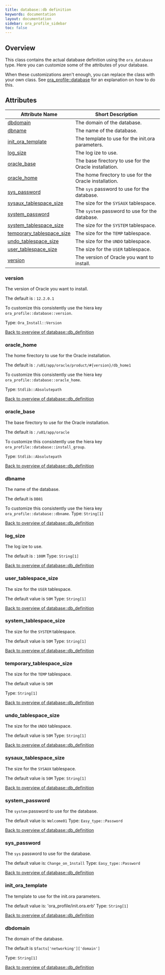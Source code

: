 ```yaml
---
title: database::db definition
keywords: documentation
layout: documentation
sidebar: ora_profile_sidebar
toc: false
---
```

## Overview

This class contains the actual database definition using the `ora_database` type. Here you can customize some of the attributes of your database.

When these customizations aren't enough, you can replace the class with your own class. See [ora_profile::database](./database.html) for an explanation on how to do this.




## Attributes



Attribute Name                                                                  | Short Description                                      |
------------------------------------------------------------------------------- | ------------------------------------------------------ |
[dbdomain](#database::db_definition_dbdomain)                                   | The domain of the database.                            |
[dbname](#database::db_definition_dbname)                                       | The name of the database.                              |
[init_ora_template](#database::db_definition_init_ora_template)                 | The template to use for the init.ora parameters.       |
[log_size](#database::db_definition_log_size)                                   | The log ize to use.                                    |
[oracle_base](#database::db_definition_oracle_base)                             | The base firectory to use for the Oracle installation. |
[oracle_home](#database::db_definition_oracle_home)                             | The home firectory to use for the Oracle installation. |
[sys_password](#database::db_definition_sys_password)                           | The `sys` password to use for the database.            |
[sysaux_tablespace_size](#database::db_definition_sysaux_tablespace_size)       | The size for the `SYSAUX` tablespace.                  |
[system_password](#database::db_definition_system_password)                     | The `system` password to use for the database.         |
[system_tablespace_size](#database::db_definition_system_tablespace_size)       | The size for the `SYSTEM` tablespace.                  |
[temporary_tablespace_size](#database::db_definition_temporary_tablespace_size) | The size for the `TEMP` tablespace.                    |
[undo_tablespace_size](#database::db_definition_undo_tablespace_size)           | The size for the `UNDO` tablespace.                    |
[user_tablespace_size](#database::db_definition_user_tablespace_size)           | The size for the `USER` tablespace.                    |
[version](#database::db_definition_version)                                     | The version of Oracle you want to install.             |




### version<a name='database::db_definition_version'>

The version of Oracle you want to install.

The default is : `12.2.0.1`

To customize this consistently use the hiera key `ora_profile::database::version`.

Type: `Ora_Install::Version`


[Back to overview of database::db_definition](#attributes)

### oracle_home<a name='database::db_definition_oracle_home'>

The home firectory to use for the Oracle installation.

The default is : `/u01/app/oracle/product/#{version}/db_home1`

To customize this consistently use the hiera key `ora_profile::database::oracle_home`.


Type: `Stdlib::Absolutepath`


[Back to overview of database::db_definition](#attributes)

### oracle_base<a name='database::db_definition_oracle_base'>

The base firectory to use for the Oracle installation.

The default is : `/u01/app/oracle`

To customize this consistently use the hiera key `ora_profile::database::install_group`.


Type: `Stdlib::Absolutepath`


[Back to overview of database::db_definition](#attributes)

### dbname<a name='database::db_definition_dbname'>

The name of the database.

The default is `DB01`

To customize this consistently use the hiera key `ora_profile::database::dbname`.
Type: `String[1]`


[Back to overview of database::db_definition](#attributes)

### log_size<a name='database::db_definition_log_size'>

The log ize to use.

The default is : `100M`
Type: `String[1]`


[Back to overview of database::db_definition](#attributes)

### user_tablespace_size<a name='database::db_definition_user_tablespace_size'>

The size for the `USER` tablespace.

The default value is `50M`
Type: `String[1]`


[Back to overview of database::db_definition](#attributes)

### system_tablespace_size<a name='database::db_definition_system_tablespace_size'>

The size for the `SYSTEM` tablespace.

The default value is `50M`
Type: `String[1]`


[Back to overview of database::db_definition](#attributes)

### temporary_tablespace_size<a name='database::db_definition_temporary_tablespace_size'>

The size for the `TEMP` tablespace.

The default value is `50M`

Type: `String[1]`


[Back to overview of database::db_definition](#attributes)

### undo_tablespace_size<a name='database::db_definition_undo_tablespace_size'>

The size for the `UNDO` tablespace.

The default value is `50M`
Type: `String[1]`


[Back to overview of database::db_definition](#attributes)

### sysaux_tablespace_size<a name='database::db_definition_sysaux_tablespace_size'>

The size for the `SYSAUX` tablespace.

The default value is `50M`
Type: `String[1]`


[Back to overview of database::db_definition](#attributes)

### system_password<a name='database::db_definition_system_password'>

The `system` password to use for the database.

The default value is: `Welcome01`
Type: `Easy_type::Password`


[Back to overview of database::db_definition](#attributes)

### sys_password<a name='database::db_definition_sys_password'>

The `sys` password to use for the database.

The default value is: `Change_on_1nstall`
Type: `Easy_type::Password`


[Back to overview of database::db_definition](#attributes)

### init_ora_template<a name='database::db_definition_init_ora_template'>

The template to use for the init.ora parameters.

The default value is: 'ora_profile/init.ora.erb'
Type: `String[1]`


[Back to overview of database::db_definition](#attributes)

### dbdomain<a name='database::db_definition_dbdomain'>

The domain of the database.

The default is `$facts['networking']['domain']`

Type: `String[1]`


[Back to overview of database::db_definition](#attributes)
